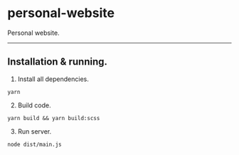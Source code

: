 # personal-website
Personal website.

___

## Installation & running.
1. Install all dependencies.
```
yarn
```
2. Build code.
```
yarn build && yarn build:scss
```
3. Run server.
```
node dist/main.js
```
